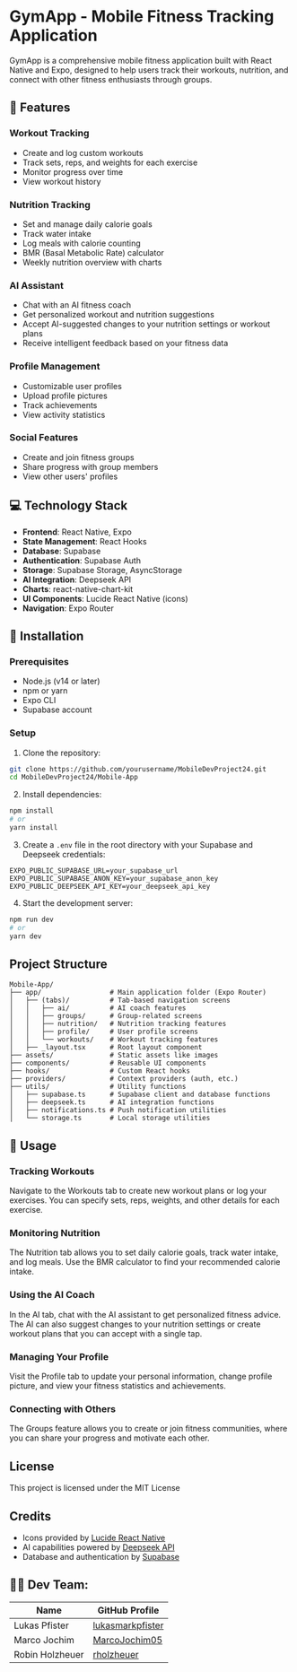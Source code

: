 # GymApp - Mobile Fitness Tracking Application

GymApp is a comprehensive mobile fitness application built with React Native and Expo, designed to help users track their workouts, nutrition, and connect with other fitness enthusiasts through groups.


## 🚀 Features

### Workout Tracking
- Create and log custom workouts
- Track sets, reps, and weights for each exercise
- Monitor progress over time
- View workout history

### Nutrition Tracking
- Set and manage daily calorie goals
- Track water intake
- Log meals with calorie counting
- BMR (Basal Metabolic Rate) calculator
- Weekly nutrition overview with charts

### AI Assistant
- Chat with an AI fitness coach
- Get personalized workout and nutrition suggestions
- Accept AI-suggested changes to your nutrition settings or workout plans
- Receive intelligent feedback based on your fitness data

### Profile Management
- Customizable user profiles
- Upload profile pictures
- Track achievements
- View activity statistics

### Social Features
- Create and join fitness groups
- Share progress with group members
- View other users' profiles

## 💻 Technology Stack

- **Frontend**: React Native, Expo
- **State Management**: React Hooks
- **Database**: Supabase
- **Authentication**: Supabase Auth
- **Storage**: Supabase Storage, AsyncStorage
- **AI Integration**: Deepseek API
- **Charts**: react-native-chart-kit
- **UI Components**: Lucide React Native (icons)
- **Navigation**: Expo Router

## 🔋 Installation

### Prerequisites
- Node.js (v14 or later)
- npm or yarn
- Expo CLI
- Supabase account

### Setup

1. Clone the repository:
```bash
git clone https://github.com/yourusername/MobileDevProject24.git
cd MobileDevProject24/Mobile-App
```

2. Install dependencies:
```bash
npm install
# or
yarn install
```

3. Create a `.env` file in the root directory with your Supabase and Deepseek credentials:
```
EXPO_PUBLIC_SUPABASE_URL=your_supabase_url
EXPO_PUBLIC_SUPABASE_ANON_KEY=your_supabase_anon_key
EXPO_PUBLIC_DEEPSEEK_API_KEY=your_deepseek_api_key
```

4. Start the development server:
```bash
npm run dev
# or
yarn dev
```

## Project Structure

```
Mobile-App/
├── app/                 # Main application folder (Expo Router)
│   ├── (tabs)/          # Tab-based navigation screens
│   │   ├── ai/          # AI coach features
│   │   ├── groups/      # Group-related screens
│   │   ├── nutrition/   # Nutrition tracking features
│   │   ├── profile/     # User profile screens
│   │   └── workouts/    # Workout tracking features
│   ├── _layout.tsx      # Root layout component
├── assets/              # Static assets like images
├── components/          # Reusable UI components
├── hooks/               # Custom React hooks
├── providers/           # Context providers (auth, etc.)
├── utils/               # Utility functions
│   ├── supabase.ts      # Supabase client and database functions
│   ├── deepseek.ts      # AI integration functions
│   ├── notifications.ts # Push notification utilities
│   └── storage.ts       # Local storage utilities
```

## 🤳 Usage

### Tracking Workouts
Navigate to the Workouts tab to create new workout plans or log your exercises. You can specify sets, reps, weights, and other details for each exercise.

### Monitoring Nutrition
The Nutrition tab allows you to set daily calorie goals, track water intake, and log meals. Use the BMR calculator to find your recommended calorie intake.

### Using the AI Coach
In the AI tab, chat with the AI assistant to get personalized fitness advice. The AI can also suggest changes to your nutrition settings or create workout plans that you can accept with a single tap.

### Managing Your Profile
Visit the Profile tab to update your personal information, change profile picture, and view your fitness statistics and achievements.

### Connecting with Others
The Groups feature allows you to create or join fitness communities, where you can share your progress and motivate each other.

## License

This project is licensed under the MIT License

## Credits

- Icons provided by [Lucide React Native](https://lucide.dev/)
- AI capabilities powered by [Deepseek API](https://api.deepseek.com)
- Database and authentication by [Supabase](https://supabase.io/)


## 👨‍💻 Dev Team:

| Name                  | GitHub Profile                                   |
|-----------------------|--------------------------------------------------|
| Lukas Pfister         | [lukasmarkpfister](https://github.com/lukasmarkpfister) |
| Marco Jochim          | [MarcoJochim05](https://github.com/MarcoJochim05) |
| Robin Holzheuer       | [rholzheuer](https://github.com/rholzheuer)       |
